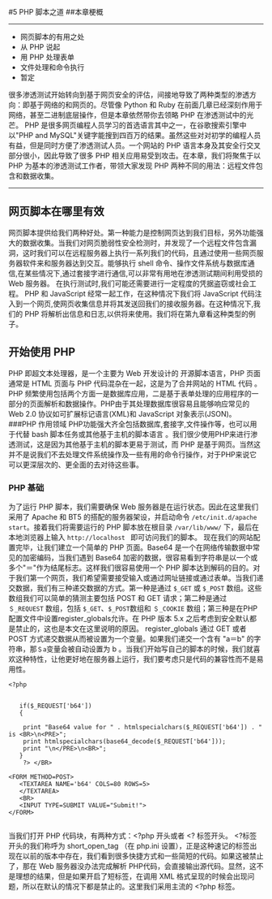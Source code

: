 ﻿#5 PHP 脚本之道
##本章梗概
***
+ 网页脚本的有用之处
+ 从 PHP 说起
+ 用 PHP 处理表单
+ 文件处理和命令执行
+ 暂定


很多渗透测试开始转向到基于网页安全的评估，间接地导致了两种类型的渗透方向：即基于网络的和网页的。尽管像 Python 和 Ruby 在前面几章已经深刻作用于网络，甚至二进制底层操作，但是本章依然带你去领略 PHP 在渗透测试中的光芒。 PHP 是很多网页编程人员学习的首选语言其中之一，在谷歌搜索引擎中以"PHP and MySQL"关键字能搜到四百万的结果。虽然这些对对初学的编程人员有益，但是同时方便了渗透测试人员。一个网站的 PHP  语言本身及其安全行交叉部分很小，因此导致了很多 PHP 相关应用易受到攻击。在本章，我们将聚焦于以 PHP 为基本的渗透测试工作者，带领大家发现 PHP 两种不同的用法：远程文件包含和数据收集。

- - -
## 网页脚本在哪里有效
网页脚本提供给我们两种好处。第一种能力是控制网页达到我们目标，另外功能强大的数据收集。当我们对网页脆弱性安全检测时，并发现了一个远程文件包含漏洞，这时我们可以在远程服务器上执行一系列我们的代码，且通过使用一些网页服务器软件来和服务器达到交互。能够执行 shell 命令、操作文件系统与数据库通信,在某些情况下,通过套接字进行通信,可以非常有用地在渗透测试期间利用受损的 Web 服务器。
    在执行测试时,我们可能还需要进行一定程度的凭据盗窃或社会工程。 PHP 和 JavaScript 经常一起工作，在这种情况下我们将 JavaScript 代码注入到一个网页,使网页收集信息并将其发送回我们的接收服务器。在这种情况下,我们的 PHP 将解析出信息和日志,以供将来使用。我们将在第九章看这种类型的例子。


## 开始使用 PHP
PHP 即超文本处理器，是一个主要为 Web 开发设计的 开源脚本语言，PHP 页面通常是 HTML 页面与 PHP 代码混杂在一起，这是为了合并网站的 HTML 代码 。PHP 频繁使用包括两个方面一是数据库应用，二是基于表单处理的应用程序的一部分的页面解析和数据操作。PHP由于其处理数据库很容易且能够响应常见的 Web 2.0 协议如可扩展标记语言(XML)和 JavaScript 对象表示(JSON)。
###PHP 作用领域
PHP功能强大齐全包括数据库,套接字,文件操作等，也可以用于代替 bash 脚本任务或其他基于主机的脚本语言 。我们很少使用PHP来进行渗透测试，这是因为其他基于主机的脚本更易于测试，而 PHP 是基于网页。当然这并不是说我们不去处理文件系统操作及一些有用的命令行操作，对于PHP来说它可以更深层次的、更全面的去对待这些事。

### PHP 基础
为了运行 PHP 脚本，我们需要确保 Web 服务器是在运行状态。因此在这里我们采用了 Apache 和 BT5 的搭配的服务器架设，并启动命令 `/etc/init.d/apache start`。接着我们将需要运行的 PHP 脚本放在根目录 `/var/lib/www/` 下，最后在本地浏览器上输入 `http://localhost ` 即可访问我们的脚本。
现在我们的网站配置完毕，让我们建立一个简单的 PHP 页面。Base64 是一个在网络传输数据中常见的加密编码，当我们遇到 Base64 加密的数据，很容易看到字符串是以一个或多个"＝"作为结尾标志。这样我们很容易使用一个 PHP 脚本达到解码的目的。对于我们第一个网页，我们希望需要接受输入或通过网址链接或通过表单。当我们递交数据，我们有三种递交数据的方式。第一种是通过 `$_GET` 或 `$_POST` 数组。这些数组我们可以简单的猜测主要包括 POST 和 GET 请求；第二种是通过 `＄_REQUEST` 数组，包括 `$_GET`、`$_POST`数组和 `＄_COOKIE` 数组；第三种是在PHP配置文件中设置register_globals允许。在 PHP 版本 5.x 之后考虑到安全默认都是禁止的，这也是本文在这里说明的原因。   register_globals 通过 GET 或者 POST 方式递交数据从而被设置为一个变量。如果我们递交一个含有 "a＝b" 的字符串，那`＄a`变量会被自动设置为 b 。当我们开始写自己的脚本的时候，我们就喜欢这种特性，让他更好地在服务器上运行，我们要考虑只是代码的兼容性而不是易用性。
```
<?php


   if($_REQUEST['b64'])
   {

    print "Base64 value for " . htmlspecialchars($_REQUEST['b64']) . " is <BR>\n<PRE>";
    print htmlspecialchars(base64_decode($_REQUEST['b64']));
    print "\n</PRE>\n<BR>";
   }
    ?> </BR>
    
<FORM METHOD=POST>
   <TEXTAREA NAME='b64' COLS=80 ROWS=5>
   </TEXTAREA>
   <BR>
   <INPUT TYPE=SUBMIT VALUE="Submit!">
</FORM>


```
当我们打开 PHP 代码块，有两种方式：<?php 开头或者 <? 标签开头。 <?标签开头的我们称呼为 short_open_tag （在 php.ini 设置），正是这种速记的标签出现在以前的版本中存在，我们看到很多快捷方式和一些简短的代码。如果这被禁止了，那在 Web 服务器没办法完成解析 PHP代码，会直接输出源代码。显然，这不是理想的结果，但是如果开启了短标签，在调用 XML 格式呈现的时候会出现问题，所以在默认的情况下都是禁止的。这里我们采用主流的 <?php 标签。

